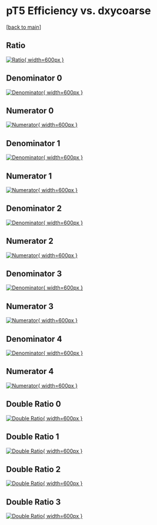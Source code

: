 # pT5 Efficiency vs. dxycoarse

[[back to main](./)]



## Ratio

[![Ratio](../mtv/var/pT5_xtr_13_-1_eff_dxycoarse.png){ width=600px }](../mtv/var/pT5_xtr_13_-1_eff_dxycoarse.pdf)

## Denominator 0

[![Denominator](../mtv/den/pT5_xtr_13_-1_eff_dxycoarse_den0.png){ width=600px }](../mtv/den/pT5_xtr_13_-1_eff_dxycoarse_den0.pdf)

## Numerator 0

[![Numerator](../mtv/num/pT5_xtr_13_-1_eff_dxycoarse_num0.png){ width=600px }](../mtv/num/pT5_xtr_13_-1_eff_dxycoarse_num0.pdf)

## Denominator 1

[![Denominator](../mtv/den/pT5_xtr_13_-1_eff_dxycoarse_den1.png){ width=600px }](../mtv/den/pT5_xtr_13_-1_eff_dxycoarse_den1.pdf)

## Numerator 1

[![Numerator](../mtv/num/pT5_xtr_13_-1_eff_dxycoarse_num1.png){ width=600px }](../mtv/num/pT5_xtr_13_-1_eff_dxycoarse_num1.pdf)

## Denominator 2

[![Denominator](../mtv/den/pT5_xtr_13_-1_eff_dxycoarse_den2.png){ width=600px }](../mtv/den/pT5_xtr_13_-1_eff_dxycoarse_den2.pdf)

## Numerator 2

[![Numerator](../mtv/num/pT5_xtr_13_-1_eff_dxycoarse_num2.png){ width=600px }](../mtv/num/pT5_xtr_13_-1_eff_dxycoarse_num2.pdf)

## Denominator 3

[![Denominator](../mtv/den/pT5_xtr_13_-1_eff_dxycoarse_den3.png){ width=600px }](../mtv/den/pT5_xtr_13_-1_eff_dxycoarse_den3.pdf)

## Numerator 3

[![Numerator](../mtv/num/pT5_xtr_13_-1_eff_dxycoarse_num3.png){ width=600px }](../mtv/num/pT5_xtr_13_-1_eff_dxycoarse_num3.pdf)

## Denominator 4

[![Denominator](../mtv/den/pT5_xtr_13_-1_eff_dxycoarse_den4.png){ width=600px }](../mtv/den/pT5_xtr_13_-1_eff_dxycoarse_den4.pdf)

## Numerator 4

[![Numerator](../mtv/num/pT5_xtr_13_-1_eff_dxycoarse_num4.png){ width=600px }](../mtv/num/pT5_xtr_13_-1_eff_dxycoarse_num4.pdf)

## Double Ratio 0

[![Double Ratio](../mtv/ratio/pT5_xtr_13_-1_eff_dxycoarse_ratio0.png){ width=600px }](../mtv/ratio/pT5_xtr_13_-1_eff_dxycoarse_ratio0.pdf)

## Double Ratio 1

[![Double Ratio](../mtv/ratio/pT5_xtr_13_-1_eff_dxycoarse_ratio1.png){ width=600px }](../mtv/ratio/pT5_xtr_13_-1_eff_dxycoarse_ratio1.pdf)

## Double Ratio 2

[![Double Ratio](../mtv/ratio/pT5_xtr_13_-1_eff_dxycoarse_ratio2.png){ width=600px }](../mtv/ratio/pT5_xtr_13_-1_eff_dxycoarse_ratio2.pdf)

## Double Ratio 3

[![Double Ratio](../mtv/ratio/pT5_xtr_13_-1_eff_dxycoarse_ratio3.png){ width=600px }](../mtv/ratio/pT5_xtr_13_-1_eff_dxycoarse_ratio3.pdf)

